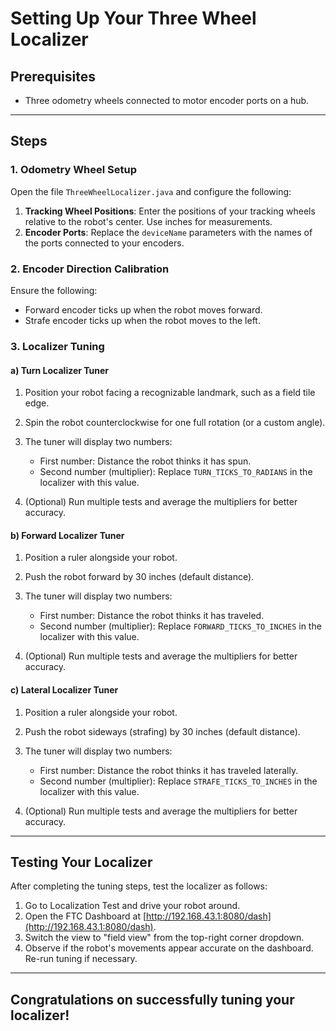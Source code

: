 # Setting Up Your Three Wheel Localizer

## Prerequisites
* Three odometry wheels connected to motor encoder ports on a hub.

---

## Steps
### 1. Odometry Wheel Setup

Open the file `ThreeWheelLocalizer.java` and configure the following:

1. **Tracking Wheel Positions**: Enter the positions of your tracking wheels relative to the robot's center. Use inches for measurements.
2. **Encoder Ports**: Replace the `deviceName` parameters with the names of the ports connected to your encoders.

### 2. Encoder Direction Calibration

Ensure the following:

* Forward encoder ticks up when the robot moves forward.
* Strafe encoder ticks up when the robot moves to the left.

### 3. Localizer Tuning

#### a) Turn Localizer Tuner

1. Position your robot facing a recognizable landmark, such as a field tile edge.
2. Spin the robot counterclockwise for one full rotation (or a custom angle).
3. The tuner will display two numbers:

   * First number: Distance the robot thinks it has spun.
   * Second number (multiplier): Replace `TURN_TICKS_TO_RADIANS` in the localizer with this value.

4. (Optional) Run multiple tests and average the multipliers for better accuracy.

#### b) Forward Localizer Tuner

1. Position a ruler alongside your robot.
2. Push the robot forward by 30 inches (default distance).
3. The tuner will display two numbers:

   * First number: Distance the robot thinks it has traveled.
   * Second number (multiplier): Replace `FORWARD_TICKS_TO_INCHES` in the localizer with this value.

4. (Optional) Run multiple tests and average the multipliers for better accuracy.

#### c) Lateral Localizer Tuner

1. Position a ruler alongside your robot.
2. Push the robot sideways (strafing) by 30 inches (default distance).
3. The tuner will display two numbers:

   * First number: Distance the robot thinks it has traveled laterally.
   * Second number (multiplier): Replace `STRAFE_TICKS_TO_INCHES` in the localizer with this value.

4. (Optional) Run multiple tests and average the multipliers for better accuracy.

---

## Testing Your Localizer

After completing the tuning steps, test the localizer as follows:

1. Go to Localization Test and drive your robot around.
2. Open the FTC Dashboard at [http://192.168.43.1:8080/dash](http://192.168.43.1:8080/dash).
3. Switch the view to "field view" from the top-right corner dropdown.
4. Observe if the robot's movements appear accurate on the dashboard. Re-run tuning if necessary.

---

## Congratulations on successfully tuning your localizer!
